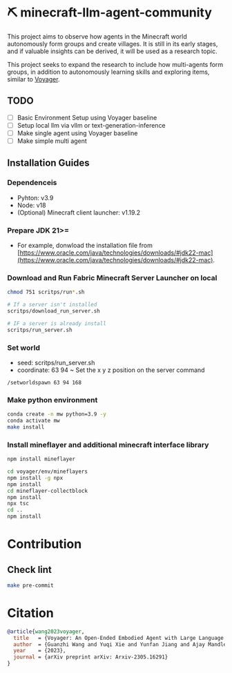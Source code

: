 # ⛏️ minecraft-llm-agent-community

This project aims to observe how agents in the Minecraft world autonomously form groups and create villages. It is still in its early stages, and if valuable insights can be derived, it will be used as a research topic.

This project seeks to expand the research to include how multi-agents form groups, in addition to autonomously learning skills and exploring items, similar to [Voyager](https://github.com/MineDojo/Voyager).

## TODO 
- [ ] Basic Environment Setup using Voyager baseline
- [ ] Setup local llm via vllm or text-generation-inference
- [ ] Make single agent using Voyager baseline
- [ ] Make simple multi agent 

## Installation Guides
### Dependenceis
- Pyhton: v3.9
- Node: v18
- (Optional) Minecraft client launcher: v1.19.2

### Prepare JDK 21>=
- For example, donwload the installation file from [https://www.oracle.com/java/technologies/downloads/#jdk22-mac](https://www.oracle.com/java/technologies/downloads/#jdk22-mac).

### Download and Run Fabric Minecraft Server Launcher on local
```sh
chmod 751 scritps/run*.sh

# If a server isn't installed 
scritps/download_run_server.sh

# IF a server is already install 
scritps/run_server.sh
```
### Set world
- seed: scritps/run_server.sh
- coordinate: 63 94 ~
Set the x y z position on the server command
```
/setworldspawn 63 94 168
```
### Make python environment
```sh
conda create -n mw python=3.9 -y
conda activate mw
make install
```

### Install mineflayer and additional minecraft interface library
```sh
npm install mineflayer

cd voyager/env/mineflayers
npm install -g npx
npm install
cd mineflayer-collectblock
npm install
npx tsc
cd ..
npm install
```


# Contribution
## Check lint
```sh
make pre-commit
```

# Citation
```bibtex
@article{wang2023voyager,
  title   = {Voyager: An Open-Ended Embodied Agent with Large Language Models},
  author  = {Guanzhi Wang and Yuqi Xie and Yunfan Jiang and Ajay Mandlekar and Chaowei Xiao and Yuke Zhu and Linxi Fan and Anima Anandkumar},
  year    = {2023},
  journal = {arXiv preprint arXiv: Arxiv-2305.16291}
}
```

